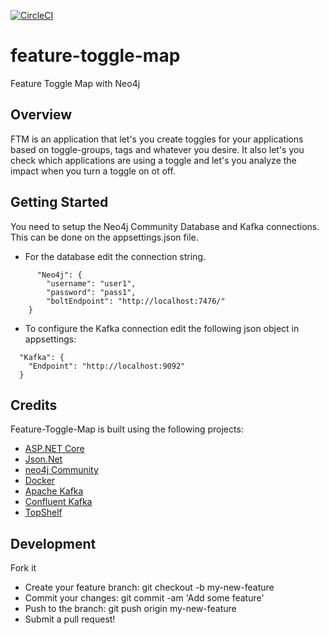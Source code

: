 [![CircleCI](https://circleci.com/gh/pedromsmoreira/feature-toggle-map/tree/master.svg?style=svg&circle-token=5dc31e02b7463a26dad858e031a207a2967d5983)](https://circleci.com/gh/pedromsmoreira/feature-toggle-map/tree/master)

# feature-toggle-map
Feature Toggle Map with Neo4j

## Overview

FTM is an application that let's you create toggles for your applications based on toggle-groups, tags and whatever you desire.
It also let's you check which applications are using a toggle and let's you analyze the impact when you turn a toggle on ot off.

## Getting Started

You need to setup the Neo4j Community Database and Kafka connections. This can be done on the appsettings.json file.
 - For the database edit the connection string. 

```
      "Neo4j": {
		"username": "user1",
		"password": "pass1",
		"boltEndpoint": "http://localhost:7476/"
	}
```

 - To configure the Kafka connection edit the following json object in appsettings:

```
  "Kafka": {
    "Endpoint": "http://localhost:9092" 
  } 
```

## Credits

Feature-Toggle-Map is built using the following projects:

- [ASP.NET Core](https://github.com/aspnet/Home)
- [Json.Net](http://james.newtonking.com/json)
- [neo4j Community](https://neo4j.com/)
- [Docker](https://www.docker.com/)
- [Apache Kafka](https://kafka.apache.org/)
- [Confluent Kafka](https://github.com/confluentinc/confluent-kafka-dotnet)
- [TopShelf](https://github.com/topshelf/topshelf)

## Development

Fork it
- Create your feature branch: git checkout -b my-new-feature
- Commit your changes: git commit -am 'Add some feature'
- Push to the branch: git push origin my-new-feature
- Submit a pull request!